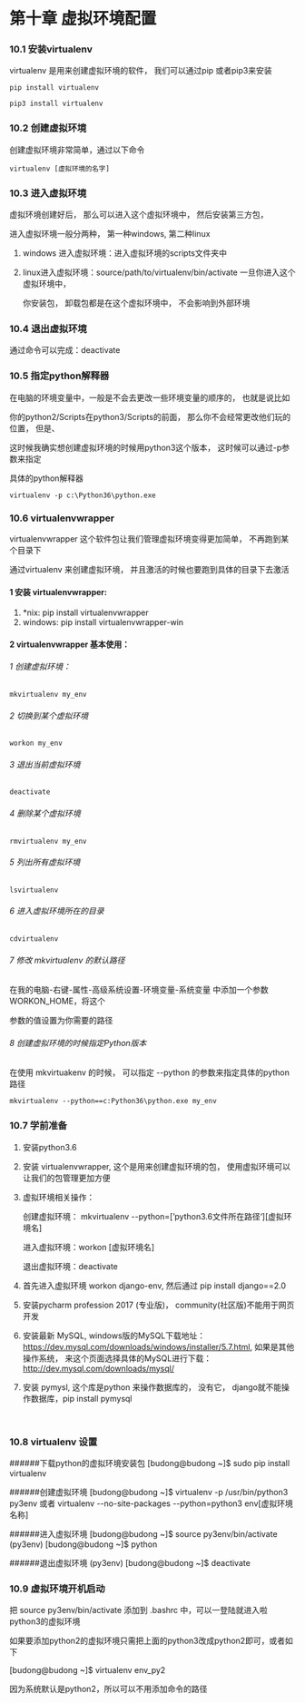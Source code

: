 # 第十章 虚拟环境配置

### 10.1  安装virtualenv

virtualenv 是用来创建虚拟环境的软件， 我们可以通过pip 或者pip3来安装

```
pip install virtualenv

pip3 install virtualenv
```



### 10.2  创建虚拟环境

创建虚拟环境非常简单，通过以下命令

```
virtualenv [虚拟环境的名字]
```

### 10.3  进入虚拟环境

虚拟环境创建好后， 那么可以进入这个虚拟环境中， 然后安装第三方包，

进入虚拟环境一般分两种， 第一种windows, 第二种linux

1. windows 进入虚拟环境：进入虚拟环境的scripts文件夹中

2. linux进入虚拟环境：source/path/to/virtualenv/bin/activate 一旦你进入这个虚拟环境中，

   你安装包， 卸载包都是在这个虚拟环境中， 不会影响到外部环境

### 10.4  退出虚拟环境

通过命令可以完成：deactivate

### 10.5  指定python解释器

在电脑的环境变量中，一般是不会去更改一些环境变量的顺序的， 也就是说比如

你的python2/Scripts在python3/Scripts的前面， 那么你不会经常更改他们玩的位置， 但是、

这时候我确实想创建虚拟环境的时候用python3这个版本， 这时候可以通过-p参数来指定

具体的python解释器

```
virtualenv -p c:\Python36\python.exe
```



### 10.6  virtualenvwrapper

virtualenvwrapper 这个软件包让我们管理虚拟环境变得更加简单， 不再跑到某个目录下

通过virtualenv 来创建虚拟环境， 并且激活的时候也要跑到具体的目录下去激活

#### 1  安装 virtualenvwrapper:

1. *nix: pip install virtualenvwrapper
2. windows: pip install virtualenvwrapper-win

#### 2  virtualenvwrapper 基本使用：

###### 1   创建虚拟环境：

```
mkvirtualenv my_env
```
###### 2  切换到某个虚拟环境

```
workon my_env
```
###### 3  退出当前虚拟环境

```
deactivate
```
###### 4  删除某个虚拟环境

```
rmvirtualenv my_env
```
###### 5  列出所有虚拟环境

```
lsvirtualenv
```
###### 6  进入虚拟环境所在的目录

```
cdvirtualenv
```
###### 7  修改 mkvirtualenv 的默认路径

在我的电脑-右键-属性-高级系统设置-环境变量-系统变量 中添加一个参数WORKON_HOME，将这个

参数的值设置为你需要的路径 

###### 8  创建虚拟环境的时候指定Python版本

在使用 mkvirtuakenv 的时候， 可以指定 --python 的参数来指定具体的python路径

```
mkvirtualenv --python==c:Python36\python.exe my_env
```



### 10.7   学前准备

1. 安装python3.6

2. 安装 virtualenvwrapper, 这个是用来创建虚拟环境的包， 使用虚拟环境可以让我们的包管理更加方便

3. 虚拟环境相关操作：

   创建虚拟环境： mkvirtualenv --python=[’python3.6文件所在路径‘][虚拟环境名]

   进入虚拟环境：workon [虚拟环境名]

   退出虚拟环境：deactivate

4. 首先进入虚拟环境 workon django-env, 然后通过 pip install django==2.0

5. 安装pycharm profession 2017 (专业版)， community(社区版)不能用于网页开发

6. 安装最新 MySQL, windows版的MySQL下载地址：https://dev.mysql.com/downloads/windows/installer/5.7.html, 如果是其他操作系统， 来这个页面选择具体的MySQL进行下载：http://dev.mysql.com/downloads/mysql/

7. 安装 pymysl, 这个库是python 来操作数据库的， 没有它， django就不能操作数据库，pip install pymysql

   ​










### 10.8   virtualenv 设置

######下载python的虚拟环境安装包
[budong@budong ~]$ sudo pip install virtualenv

######创建虚拟环境
[budong@budong ~]$ virtualenv  -p /usr/bin/python3  py3env
或者 virtualenv --no-site-packages --python=python3 env[虚拟环境名称]

######进入虚拟环境
[budong@budong ~]$ source py3env/bin/activate
(py3env) [budong@budong ~]$ python

######退出虚拟环境
(py3env) [budong@budong ~]$ deactivate

### 10.9   虚拟环境开机启动

把  source py3env/bin/activate  添加到  .bashrc  中，可以一登陆就进入啦python3的虚拟环境

如果要添加python2的虚拟环境只需把上面的python3改成python2即可，或者如下

[budong@budong ~]$ virtualenv  env_py2

因为系统默认是python2，所以可以不用添加命令的路径

